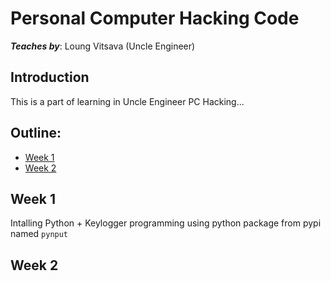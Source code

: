 # Personal Computer Hacking Code
___Teaches by___: Loung Vitsava (Uncle Engineer)

## Introduction
This is a part of learning in Uncle Engineer PC Hacking...

## Outline:
- [Week 1](#week1)
- [Week 2](#week2)

## Week 1
Intalling Python + Keylogger programming using python package from pypi named `pynput`
## Week 2
